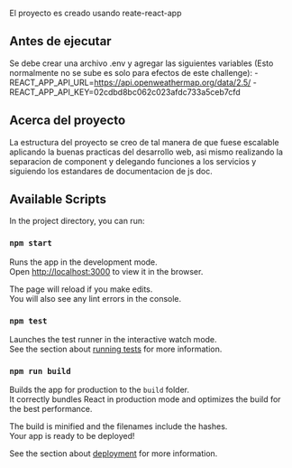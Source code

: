 El proyecto es creado usando reate-react-app

## Antes de ejecutar

Se debe crear una archivo .env y agregar las siguientes variables (Esto normalmente no se sube es solo para efectos de este challenge):
-REACT_APP_API_URL=https://api.openweathermap.org/data/2.5/
-REACT_APP_API_KEY=02cdbd8bc062c023afdc733a5ceb7cfd

## Acerca del proyecto

La estructura del proyecto se creo de tal manera de que fuese escalable aplicando la buenas practicas del desarrollo web,
asi mismo realizando la separacion de component y delegando funciones a los servicios y siguiendo los estandares de documentacion de js doc.

## Available Scripts

In the project directory, you can run:

### `npm start`

Runs the app in the development mode.<br />
Open [http://localhost:3000](http://localhost:3000) to view it in the browser.

The page will reload if you make edits.<br />
You will also see any lint errors in the console.

### `npm test`

Launches the test runner in the interactive watch mode.<br />
See the section about [running tests](https://facebook.github.io/create-react-app/docs/running-tests) for more information.

### `npm run build`

Builds the app for production to the `build` folder.<br />
It correctly bundles React in production mode and optimizes the build for the best performance.

The build is minified and the filenames include the hashes.<br />
Your app is ready to be deployed!

See the section about [deployment](https://facebook.github.io/create-react-app/docs/deployment) for more information.
